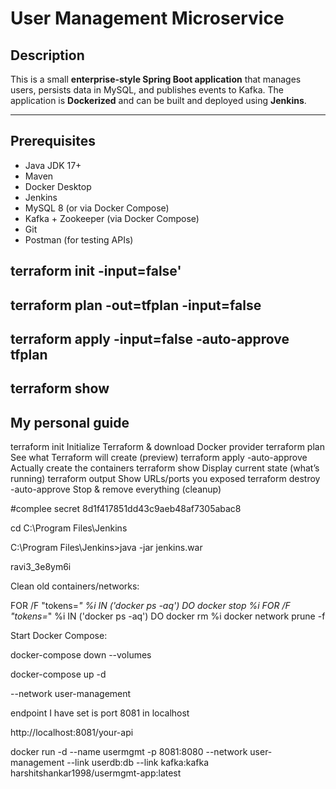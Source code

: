 # User Management Microservice

## Description
This is a small **enterprise-style Spring Boot application** that manages users, persists data in MySQL, and publishes events to Kafka. The application is **Dockerized** and can be built and deployed using **Jenkins**.

---

## Prerequisites
- Java JDK 17+
- Maven
- Docker Desktop
- Jenkins
- MySQL 8 (or via Docker Compose)
- Kafka + Zookeeper (via Docker Compose)
- Git
- Postman (for testing APIs)

## terraform init -input=false'
## terraform plan -out=tfplan -input=false
## terraform apply -input=false -auto-approve tfplan

## terraform show

## My personal guide 

terraform init	Initialize Terraform & download Docker provider
terraform plan	See what Terraform will create (preview)
terraform apply -auto-approve	Actually create the containers
terraform show	Display current state (what’s running)
terraform output	Show URLs/ports you exposed
terraform destroy -auto-approve	Stop & remove everything (cleanup)




#complee secret 8d1f417851dd43c9aeb48af7305abac8


cd C:\Program Files\Jenkins

C:\Program Files\Jenkins>java -jar jenkins.war

ravi3_3e8ym6i


Clean old containers/networks:

FOR /F "tokens=*" %i IN ('docker ps -aq') DO docker stop %i
FOR /F "tokens=*" %i IN ('docker ps -aq') DO docker rm %i
docker network prune -f


Start Docker Compose:

docker-compose down --volumes

docker-compose up -d


--network user-management

endpoint I have set is port 8081 in localhost

http://localhost:8081/your-api

docker run -d --name usermgmt -p 8081:8080 --network user-management --link userdb:db --link kafka:kafka harshitshankar1998/usermgmt-app:latest

     

